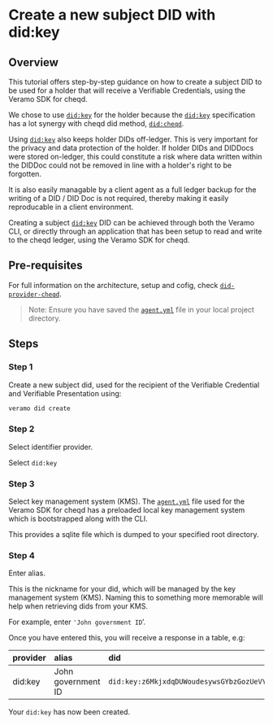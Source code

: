 # Create a new subject DID with did:key

## Overview

This tutorial offers step-by-step guidance on how to create a subject DID to be used for a holder that will receive a Verifiable Credentials, using the Veramo SDK for cheqd.

We chose to use [`did:key`](https://github.com/w3c-ccg/did-method-key) for the holder because the [`did:key`](https://w3c-ccg.github.io/did-method-key/) specification has a lot synergy with cheqd did method, [`did:cheqd`](https://docs.cheqd.io/node/architecture/adr-list/adr-002-cheqd-did-method).

Using [`did:key`](https://github.com/w3c-ccg/did-method-key) also keeps holder DIDs off-ledger. This is very important for the privacy and data protection of the holder. If holder DIDs and DIDDocs were stored on-ledger, this could constitute a risk where data written within the DIDDoc could not be removed in line with a holder's right to be forgotten. 

It is also easily managable by a client agent as a full ledger backup for the writing of a DID / DID Doc is not required, thereby making it easily reproducable in a client environment.

Creating a subject [`did:key`](https://github.com/w3c-ccg/did-method-key) DID can be achieved through both the Veramo CLI, or directly through an application that has been setup to read and write to the cheqd ledger, using the Veramo SDK for cheqd.

## Pre-requisites

For full information on the architecture, setup and cofig, check [`did-provider-cheqd`]().

>Note: Ensure you have saved the [`agent.yml`](https://raw.githubusercontent.com/cheqd/did-provider-cheqd/main/agent.yml) file in your local project directory.

## Steps

### Step 1

Create a new subject did, used for the recipient of the Verifiable Credential and Verifiable Presentation using:

```bash
veramo did create
```

### Step 2

Select identifier provider.

Select `did:key`

### Step 3

Select key management system (KMS). The [`agent.yml`](https://github.com/cheqd/did-provider-cheqd/blob/main/agent.yml) file used for the Veramo SDK for cheqd has a preloaded local key management system which is bootstrapped along with the CLI.

This provides a sqlite file which is dumped to your specified root directory.

### Step 4

Enter alias.

This is the nickname for your did, which will be managed by the key management system (KMS). Naming this to something more memorable will help when retrieving dids from your KMS.

For example, enter `'John government ID`’.

Once you have entered this, you will receive a response in a table, e.g:

| provider                  | alias                  | did |   |
| :--------------------- | :----------------------- | :----------------- | :------------------------------ |
| did:key     | John government ID  | `did:key:z6MkjxdqDUWoudesywsGYbzGozUeVYiYVArdoqPcMV6m6MG4`                                |

Your `did:key` has now been created.
